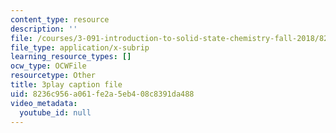 ```yaml
---
content_type: resource
description: ''
file: /courses/3-091-introduction-to-solid-state-chemistry-fall-2018/8236c956a061fe2a5eb408c8391da488_Ao41FrJFgvQ.srt
file_type: application/x-subrip
learning_resource_types: []
ocw_type: OCWFile
resourcetype: Other
title: 3play caption file
uid: 8236c956-a061-fe2a-5eb4-08c8391da488
video_metadata:
  youtube_id: null
---
```

